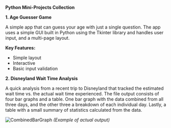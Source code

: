 **Python Mini-Projects Collection**

**1. Age Guesser Game**

A simple app that can guess your age with just a single question. The app uses a simple GUI built in Python using the Tkinter library and 
handles user input, and a multi-page layout.

**Key Features:**

- Simple layout
- Interactive
- Basic input validation

**2. Disneyland Wait Time Analysis**

A quick analysis from a recent trip to Disneyland that tracked the estimated wait time vs. the actual wait time experienced. The file output consists of 
four bar graphs and a table. One bar graph with the data combined from all three days, and the other three a breakdown of each individual day. Lastly, a table with a small summary of statistics calculated from the data. 

![CombinedBarGraph](https://github.com/user-attachments/assets/7e789644-2c5e-4b2e-97dc-bd216c378e8a)
_(Example of actual output)_

